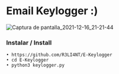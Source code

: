 # Email Keylogger :)

![Captura de pantalla_2021-12-16_21-21-44](https://user-images.githubusercontent.com/75953873/146483739-278c9f55-eedb-432a-93a8-96ad123426f7.png)


### Instalar / Install

```
• https://github.com/R3LI4NT/E-Keylogger
• cd E-Keylogger
• python3 keylogger.py
```
